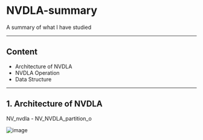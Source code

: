# NVDLA-summary
A summary of what I have studied

----------
## Content
- Architecture of NVDLA
- NVDLA Operation
- Data Structure

----------
## 1. Architecture of NVDLA

NV_nvdla - NV_NVDLA_partition_o

![image](https://user-images.githubusercontent.com/87763197/128123022-f62633fb-10d9-4b18-8f4a-21332f47dc0b.png)
